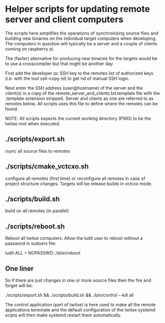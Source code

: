 # Helper scripts for updating remote server and client computers

The scripts here simplifies the operations of synchronizing source files and building new binaries on the individual target computers when developing. The computers in question will typically be a server and a couple of clients running on raspberry pi.

The (faster) alternative for producing new binaries for the targets would be to use a crosscompiler but that might be another day.

First add the developer pc SSH key to the remotes list of authorized keys (i.e. with the tool ssh-copy-id) to get rid of manual SSH login.

Next enter the SSH address (user@hostname) of the server and the client(s) in a copy of the remote_server_and_clients.txt.template file with the .template extension stripped. Server and clients as one are referred to as remotes below. All scripts uses this file to define where the remotes can be found.



NOTE: All scripts expects the current working directory (PWD) to be the twitse root when executed.



## ./scripts/export.sh

rsync all source files to remotes



## ./scripts/cmake_vctcxo.sh

configure all remotes (first time) or reconfigure all remotes in case of project structure changes. Targets will be release builds in vctcxo mode.



## ./scripts/build.sh

build on all remotes (in parallel)



## ./scripts/reboot.sh

Reboot all twitse computers. Allow the ludit user to reboot without a password in sudoers file:

ludit ALL = NOPASSWD: /sbin/reboot



## One liner

So if there are just changes in one or more source files then the fire and forget will be:

./scripts/export.sh && ./scripts/build.sh && ./bin/control --kill all

The control application (part of twitse) is here used to make all the remote applications terminate and the default configuration of the twitse systemd scipts will then make systemd restart them automatically.

